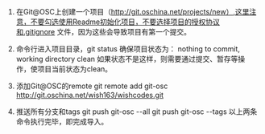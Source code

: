 1. 在Git@OSC上创建一个项目（http://git.oschina.net/projects/new）,这里注意，不要勾选使用Readme初始化项目，不要选择项目的授权协议和.gitignore 文件，因为这些会导致项目有第一个提交。

2. 命令行进入项目目录，git status 确保项目状态为：
nothing to commit, working directory clean
如果状态不是这样，则需要通过提交、暂存等操作，使项目当前状态为clean。

3. 添加Git@OSC的remote
git remote add git-osc http://git.oschina.net/wish163/wishcodes.git

4. 推送所有分支和tags
git push git-osc --all
git push git-osc --tags
以上两条命令执行完毕，即完成导入。
